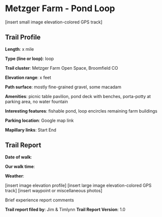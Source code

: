 # Metzger Farm - Pond Loop

[insert small image elevation-colored GPS track]

## Trail Profile
**Length**: x mile

**Type (line or loop)**: loop

**Trail cluster**: Metzger Farm Open Space, Broomfield CO

**Elevation range**: x feet

**Path surface**: mostly fine-grained gravel, some macadam

**Amenities**: picnic table pavilion, pond deck with benches, porta-potty at parking area, no water fountain

**Interesting features**: fishable pond, loop encircles remaining farm buildings 

**Parking location**: Google map link 

**Mapillary links**: Start End

## Trail Report

**Date of walk**:

**Our walk time**:

**Weather**:

[insert image elevation profile]
[insert large image elevation-colored GPS track]
[insert waypoint or miscellaneous photos]

Brief experience report comments

**Trail report filed by**: Jim & Timlynn
**Trail Report Version**: 1.0

###

